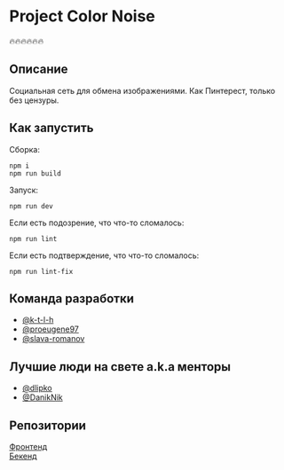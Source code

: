 # Project Color Noise
🔥🔥🔥🔥🔥🔥

## Описание

Социальная сеть для обмена изображениями. Как Пинтерест, только без цензуры.

## Как запустить  

Сборка:

```
npm i
npm run build
```

Запуск:

```
npm run dev
```

Если есть подозрение, что что-то сломалось:

```
npm run lint
```

Если есть подтверждение, что что-то сломалось:

```
npm run lint-fix
```


## Команда разработки
* [@k-t-l-h](https://github.com/k-t-l-h)
* [@proeugene97](https://github.com/proeugene97)
* [@slava-romanov](https://github.com/slava-romanov)

## Лучшие люди на свете a.k.a менторы

* [@dlipko](https://github.com/dlipko)
* [@DanikNik](https://github.com/DanikNik)


## Репозитории

[Фронтенд](https://github.com/frontend-park-mail-ru/2020_1_Color_noise)  
[Бекенд](https://github.com/go-park-mail-ru/2020_1_Color_noise)
